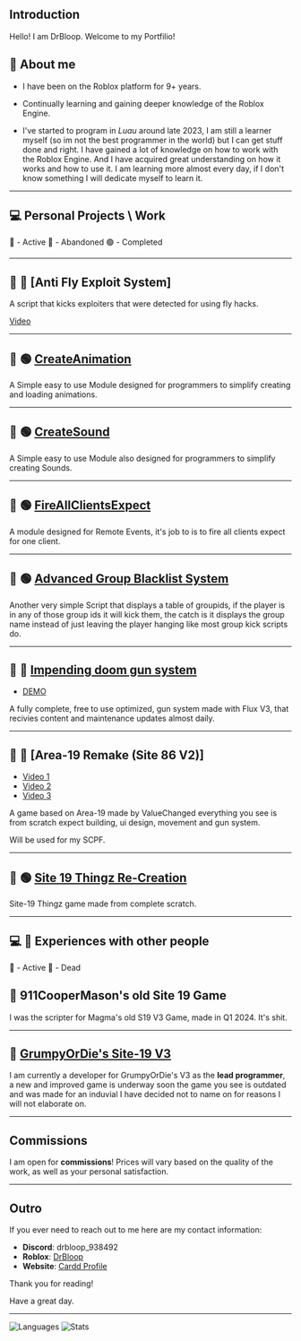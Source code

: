 ## Introduction

Hello! I am DrBloop. Welcome to my Portfilio!

## 🚀 **About me**
* I have been on the Roblox platform for 9+ years.

* Continually learning and gaining deeper knowledge of the Roblox Engine.

* I've started to program in *Luau* around late 2023, I am still a learner myself (so im not the best programmer in the world) but I can get stuff done and right. I have gained a lot of knowledge on how to work with the Roblox Engine. And I have acquired great understanding on how it works and how to use it. I am learning more almost every day, if I don't know something I will dedicate myself to learn it.

-------------------------------------------

## 💻 **Personal Projects \ Work**
🔵 - Active  🔴 - Abandoned 🟢 - Completed

-------------------------------------------


## 🔧 🔴 **[Anti Fly Exploit System]**
A script that kicks exploiters that were detected for using fly hacks.

[Video](https://www.youtube.com/watch?v=VIreAThaemY)

-------------------------------------------


## 🔧 🟢 [CreateAnimation](https://create.roblox.com/store/asset/102193088515667/CreateAnimation)

A Simple easy to use Module designed for programmers to simplify creating and loading animations.

-------------------------------------------


## 🔧 🟢 [CreateSound](https://create.roblox.com/store/asset/82748303737235/CreateAudio)

A Simple easy to use Module also designed for programmers to simplify creating Sounds.

-------------------------------------------


## 🔧 🟢 [FireAllClientsExpect](https://create.roblox.com/store/asset/93621962059280/Fire-all-clients-expect)

A module designed for Remote Events, it's job to is to fire all clients expect for one client.

-------------------------------------------


## 🔧 🟢 [Advanced Group Blacklist System](https://create.roblox.com/store/asset/114108967250738/Advanced-Group-blacklist-kick-system)

Another very simple Script that displays a table of groupids, if the player is in any of those group ids it will kick them, the catch is it displays the group name instead of just leaving the player hanging like most group kick scripts do.

-------------------------------------------


## 🔫 🔵  [Impending doom gun system](https://github.com/SCPFBluesky/Bloop-s-GunSystemV2)
- [DEMO](https://www.youtube.com/watch?v=fIpUHjrXHLk&feature=youtu.be)

A fully complete, free to use optimized, gun system made with Flux V3, that recivies content and maintenance updates almost daily.

-------------------------------------------


## 🔧 🔵 [Area-19 Remake (Site 86 V2)]
- [Video 1](https://www.youtube.com/watch?v=nzD2Q3PIFbI)
- [Video 2](https://www.youtube.com/watch?v=AXAlpk9A520)
- [Video 3](https://www.youtube.com/watch?v=NLlI3ymm0qM)  

A game based on Area-19 made by ValueChanged everything you see is from scratch expect building, ui design, movement and gun system.

Will be used for my SCPF.

-------------------------------------------


## 🔧 🟢 [Site 19 Thingz Re-Creation](https://www.roblox.com/games/130369840628269/oh-no)
Site-19 Thingz game made from complete scratch.

-------------------------------------------

## 💻 👥 **Experiences with other people**

🔵 - Active  🔴 - Dead

## 🔴 911CooperMason's old Site 19 Game
I was the scripter for Magma's old S19 V3 Game, made in Q1 2024. It's shit.

-------------------------------------------


## 🔵 [GrumpyOrDie's Site-19 V3](https://www.roblox.com/games/111707657275253/S-C-P-Site-19-Roleplay-V-3-0-2-3)

I am currently a developer for GrumpyOrDie's V3 as the **lead programmer**, a new and improved game is underway soon the game you see is outdated and was made for an induvial I have decided not to name on for reasons I will not elaborate on.

-------------------------------------------



## Commissions
I am open for **commissions**! Prices will vary based on the quality of the work, as well as your personal satisfaction.

-------------------------------------------


## Outro
If you ever need to reach out to me here are my contact information:

- **Discord**: drbloop_938492  
- **Roblox**: [DrBloop](https://www.roblox.com/users/3166859533/profile)  
- **Website**: [Cardd Profile](https://iamliterallydrbloop.carrd.co/)

Thank you for reading!

Have a great day.

-------------------------------------------


![Languages](https://github-readme-stats.vercel.app/api/top-langs/?username=SCPFBluesky&show_icons=true&theme=radical)
![Stats](https://github-readme-stats.vercel.app/api?username=SCPFBluesky&show_icons=true&theme=radical)
